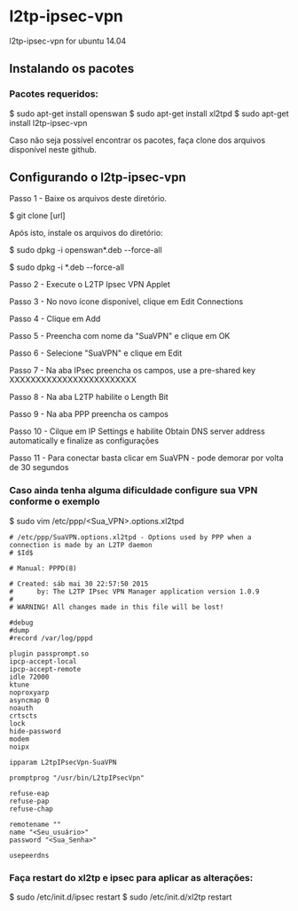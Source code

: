 # l2tp-ipsec-vpn

 l2tp-ipsec-vpn for ubuntu 14.04

## Instalando os pacotes


### Pacotes requeridos:

$ sudo apt-get install openswan
$ sudo apt-get install xl2tpd
$ sudo apt-get install l2tp-ipsec-vpn

Caso não seja possível encontrar os pacotes, faça clone dos arquivos disponível neste github. 


## Configurando o  l2tp-ipsec-vpn

Passo 1 - Baixe os arquivos deste diretório.

$ git clone [url]

Após isto, instale os arquivos do diretório:

$ sudo dpkg -i openswan*.deb --force-all

$ sudo dpkg -i *.deb --force-all


Passo 2 - Execute o L2TP Ipsec VPN Applet


Passo 3 - No novo ícone disponível, clique em Edit Connections


Passo 4 - Clique em Add


Passo 5 - Preencha com nome da "SuaVPN" e clique em OK


Passo 6 - Selecione "SuaVPN" e clique em Edit


Passo 7 - Na aba IPsec preencha os campos, use a pre-shared key  XXXXXXXXXXXXXXXXXXXXXXXX


Passo 8 - Na aba L2TP habilite o Length Bit


Passo 9 - Na aba PPP preencha os campos


Passo 10 - Cilque em IP Settings e habilite Obtain DNS server address automatically e finalize as configurações


Passo 11 - Para conectar basta clicar em SuaVPN - pode demorar por volta de 30 segundos

### Caso ainda tenha alguma dificuldade configure sua VPN conforme o exemplo 


$ sudo vim /etc/ppp/<Sua_VPN>.options.xl2tpd

```
# /etc/ppp/SuaVPN.options.xl2tpd - Options used by PPP when a connection is made by an L2TP daemon
# $Id$

# Manual: PPPD(8)

# Created: sáb mai 30 22:57:50 2015
#      by: The L2TP IPsec VPN Manager application version 1.0.9
#
# WARNING! All changes made in this file will be lost!

#debug
#dump
#record /var/log/pppd

plugin passprompt.so
ipcp-accept-local
ipcp-accept-remote
idle 72000
ktune
noproxyarp
asyncmap 0
noauth
crtscts
lock
hide-password
modem
noipx

ipparam L2tpIPsecVpn-SuaVPN

promptprog "/usr/bin/L2tpIPsecVpn"

refuse-eap
refuse-pap
refuse-chap

remotename ""
name "<Seu_usuário>"
password "<Sua_Senha>"

usepeerdns
```


### Faça restart do xl2tp e ipsec para aplicar as alterações:

$ sudo /etc/init.d/ipsec restart
$ sudo /etc/init.d/xl2tp restart
